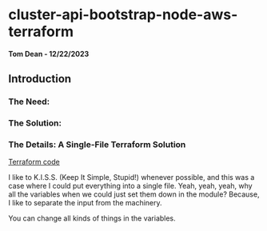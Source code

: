 # cluster-api-bootstrap-node-aws-terraform
**Tom Dean - 12/22/2023**

## Introduction

### The Need: 


### The Solution: 


### The Details: A Single-File Terraform Solution

[Terraform code](main.tf)

I like to K.I.S.S. (Keep It Simple, Stupid!) whenever possible, and this was a case where I could put everything into a single file.  Yeah, yeah, yeah, why all the variables when we could just set them down in the module?  Because, I like to separate the input from the machinery.

You can change all kinds of things in the variables.